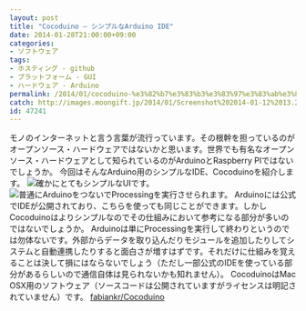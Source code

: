 ```yaml
---
layout: post
title: "Cocoduino – シンプルなArduino IDE"
date: 2014-01-28T21:00:00+09:00
categories:
- ソフトウェア
tags: 
- ホスティング - github
- プラットフォーム - GUI
- ハードウェア - Arduino
permalink: /2014/01/cocoduino-%e3%82%b7%e3%83%b3%e3%83%97%e3%83%ab%e3%81%aaarduino-ide/
catch: http://images.moongift.jp/2014/01/Screenshot%202014-01-12%2013.23.37_thumb.39067eca8ceb8e1c830828657a147851.png
id: 47241
---
```

モノのインターネットと言う言葉が流行っています。その根幹を担っているのがオープンソース・ハードウェアではないかと思います。世界でも有名なオープンソース・ハードウェアとして知られているのがArduinoとRaspberry PIではないでしょうか。
今回はそんなArduino用のシンプルなIDE、Cocoduinoを紹介します。
![確かにとてもシンプルなUIです。](http://images.moongift.jp/2014/01/Screenshot%202014-01-12%2013.19.49_thumb.dc977b1fde71190d92aa7187a840ea40.png "http://images.moongift.jp/2014/01/Screenshot%202014-01-12%2013.19.49.dc977b1fde71190d92aa7187a840ea40.png")
![普通にArduinoをつないでProcessingを実行させられます。](http://images.moongift.jp/2014/01/Screenshot%202014-01-12%2013.23.37_thumb.39067eca8ceb8e1c830828657a147851.png "http://images.moongift.jp/2014/01/Screenshot%202014-01-12%2013.23.37.39067eca8ceb8e1c830828657a147851.png")
Arduinoには公式でIDEが公開されており、こちらを使っても同じことができます。しかしCocoduinoはよりシンプルなのでその仕組みにおいて参考になる部分が多いのではないでしょうか。
Arduinoは単にProcessingを実行して終わりというのでは勿体ないです。外部からデータを取り込んだりモジュールを追加したりしてシステムと自動連携したりすると面白さが増すはずです。それだけに仕組みを覚えることは決して損にはならないでしょう（ただし一部公式のIDEを使っている部分があるらしいので通信自体は見られないかも知れません）。
CocoduinoはMac OSX用のソフトウェア（ソースコードは公開されていますがライセンスは明記されていません）です。
[fabiankr/Cocoduino](https://github.com/fabiankr/Cocoduino)